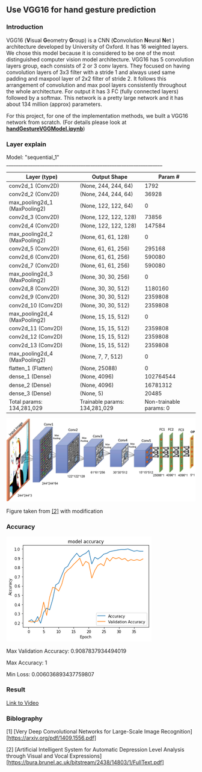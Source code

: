 ## Use VGG16 for hand gesture prediction

### Introduction

VGG16 (**V**isual **G**eometry **G**roup) is a CNN (**C**onvolution **N**eural **N**et ) architecture developed by University of Oxford. It has 16 weighted layers. We chose this model because it is considered to be one of the most distinguished computer vision model architecture. VGG16 has 5 convolution layers group, each consists of 2 or 3 conv layers. They focused on having convolution layers of 3x3 filter with a stride 1 and always used same padding and maxpool layer of 2x2 filter of stride 2. It follows this arrangement of convolution and max pool layers consistently throughout the whole architecture. For output it has 3 FC (fully connected layers) followed by a softmax. This network is a pretty large network and it has about 134 million (approx) parameters.

For this project, for one of the implementation methods, we built a VGG16 network from scratch. (For details please look at [**handGestureVGGModel.ipynb**](https://github.com/leelightman/HandGestureRecognizer/blob/master/Code/handGestureVGGModel.ipynb))

### Layer explain

Model: "sequential_1" _________________________________________________________________ 

| Layer (type)                  | Output Shape                  | Param #                 |
| ----------------------------- | ----------------------------- | ----------------------- |
| conv2d_1 (Conv2D)             | (None, 244, 244, 64)          | 1792                    |
| conv2d_2 (Conv2D)             | (None, 244, 244, 64)          | 36928                   |
| max_pooling2d_1 (MaxPooling2) | (None, 122, 122, 64)          | 0                       |
| conv2d_3 (Conv2D)             | (None, 122, 122, 128)         | 73856                   |
| conv2d_4 (Conv2D)             | (None, 122, 122, 128)         | 147584                  |
| max_pooling2d_2 (MaxPooling2) | (None, 61, 61, 128)           | 0                       |
| conv2d_5 (Conv2D)             | (None, 61, 61, 256)           | 295168                  |
| conv2d_6 (Conv2D)             | (None, 61, 61, 256)           | 590080                  |
| conv2d_7 (Conv2D)             | (None, 61, 61, 256)           | 590080                  |
| max_pooling2d_3 (MaxPooling2) | (None, 30, 30, 256)           | 0                       |
| conv2d_8 (Conv2D)             | (None, 30, 30, 512)           | 1180160                 |
| conv2d_9 (Conv2D)             | (None, 30, 30, 512)           | 2359808                 |
| conv2d_10 (Conv2D)            | (None, 30, 30, 512)           | 2359808                 |
| max_pooling2d_4 (MaxPooling2) | (None, 15, 15, 512)           | 0                       |
| conv2d_11 (Conv2D)            | (None, 15, 15, 512)           | 2359808                 |
| conv2d_12 (Conv2D)            | (None, 15, 15, 512)           | 2359808                 |
| conv2d_13 (Conv2D)            | (None, 15, 15, 512)           | 2359808                 |
| max_pooling2d_4 (MaxPooling2) | (None, 7, 7, 512)             | 0                       |
| flatten_1 (Flatten)           | (None, 25088)                 | 0                       |
| dense_1 (Dense)               | (None, 4096)                  | 102764544               |
| dense_2 (Dense)               | (None, 4096)                  | 16781312                |
| dense_3 (Dense)               | (None, 5)                     | 20485                   |
| Total params: 134,281,029     | Trainable params: 134,281,029 | Non-trainable params: 0 |

![image-20200511093005783](asset/vgg16_hand.png)



Figure taken from [[2]](https://bura.brunel.ac.uk/bitstream/2438/14803/1/FullText.pdf) with modification

### Accuracy

![accuracy](asset/acc.png)

Max Validation Accuracy: 0.9087837934494019

Max Accuracy: 1

Min Loss: 0.006036893437759807

### Result

[Link to Video](https://github.com/leelightman/HandGestureRecognizer/blob/master/asset/5_11_take1.mov)

### Biblography

[1] [Very Deep Convolutional Networks for Large-Scale Image Recognition][https://arxiv.org/pdf/1409.1556.pdf]

[2] [Artificial Intelligent System for Automatic Depression Level Analysis through Visual and Vocal Expressions][https://bura.brunel.ac.uk/bitstream/2438/14803/1/FullText.pdf]


